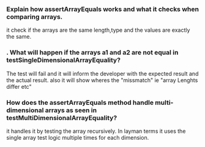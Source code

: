 ### Explain how assertArrayEquals works and what it checks when comparing arrays.
it check if the arrays are the same length,type and the values are exactly the same.
### . What will happen if the arrays a1 and a2 are not equal in testSingleDimensionalArrayEquality?

The test will fail and it will inform the developer with the expected result and the actual result. also it will show wheres the "missmatch" ie "array Lenghts differ etc"

### How does the assertArrayEquals method handle multi-dimensional arrays as seen in testMultiDimensionalArrayEquality?

it handles it by testing the array recursively. In layman terms it uses the single array test logic multiple times for each dimension.
